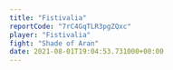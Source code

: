 ```yaml
---
title: "Fistivalia"
reportCode: "7rC4GqTLR3pgZQxc"
player: "Fistivalia"
fight: "Shade of Aran"
date: 2021-08-01T19:04:53.731000+00:00
---
```


